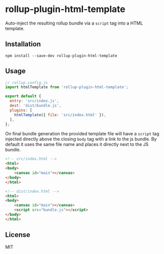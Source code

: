 # rollup-plugin-html-template

Auto-inject the resulting rollup bundle via a `script` tag into a HTML template.

## Installation

```shell
npm install --save-dev rollup-plugin-html-template
```

## Usage

```js
// rollup.config.js
import htmlTemplate from 'rollup-plugin-html-template';

export default {
  entry: 'src/index.js',
  dest: 'dist/bundle.js',
  plugins: [
    htmlTemplate({ file: 'src/index.html' }),
  ],
};
```

On final bundle generation the provided template file will have a `script` tag injected directly above the closing `body` tag with a link to the js bundle. By default it uses the same file name and places it directly next to the JS bundle.

```html
<!-- src/index.html -->
<html>
<body>
    <canvas id="main"></canvas>
</body>
</html>

<!-- dist/index.html -->
<html>
<body>
    <canvas id="main"></canvas>
    <script src="bundle.js"></script>
</body>
</html>
```

## License

MIT